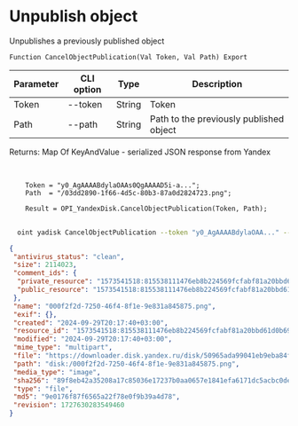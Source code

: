 ﻿---
sidebar_position: 2
---

# Unpublish object
 Unpublishes a previously published object



`Function CancelObjectPublication(Val Token, Val Path) Export`

  | Parameter | CLI option | Type | Description |
  |-|-|-|-|
  | Token | --token | String | Token |
  | Path | --path | String | Path to the previously published object |

  
  Returns:  Map Of KeyAndValue - serialized JSON response from Yandex

<br/>




```bsl title="Code example"
    Token = "y0_AgAAAABdylaOAAs0QgAAAAD5i-a...";
    Path  = "/03dd2890-1f66-4d5c-80b3-87a0d2824723.png";

    Result = OPI_YandexDisk.CancelObjectPublication(Token, Path);
```



```sh title="CLI command example"
    
  oint yadisk CancelObjectPublication --token "y0_AgAAAABdylaOAA..." --path "/Alpaca.png"

```

```json title="Result"
{
 "antivirus_status": "clean",
 "size": 2114023,
 "comment_ids": {
  "private_resource": "1573541518:815538111476eb8b224569fcfabf81a20bbd61d0b69dae1deb496fb848cc21f6",
  "public_resource": "1573541518:815538111476eb8b224569fcfabf81a20bbd61d0b69dae1deb496fb848cc21f6"
 },
 "name": "000f2f2d-7250-46f4-8f1e-9e831a845875.png",
 "exif": {},
 "created": "2024-09-29T20:17:40+03:00",
 "resource_id": "1573541518:815538111476eb8b224569fcfabf81a20bbd61d0b69dae1deb496fb848cc21f6",
 "modified": "2024-09-29T20:17:40+03:00",
 "mime_type": "multipart",
 "file": "https://downloader.disk.yandex.ru/disk/50965ada99041eb9eba84f151405360c84ebfef6cb2c42eff01106c2a0c89862/66f9c40b/gwThwhLBKYvLhQCNnqAHig41JaMBPAWXQx_IzF63Q8zx_qLHbD1g1rqiEqs6JL4kPlT27sdH5J1t81MSfPVIgg%3D%3D?uid=1573541518&filename=000f2f2d-7250-46f4-8f1e-9e831a845875.png&disposition=attachment&hash=&limit=0&content_type=multipart&owner_uid=1573541518&fsize=2114023&hid=03d7263840468e281bd0b238a26e7d0d&media_type=image&tknv=v2&etag=9e0176f87f6565a22f78e0f9b39a4d78",
 "path": "disk:/000f2f2d-7250-46f4-8f1e-9e831a845875.png",
 "media_type": "image",
 "sha256": "89f8eb42a35208a17c85036e17237b0aa0657e1841efa6171dc5acbc0dea9e18",
 "type": "file",
 "md5": "9e0176f87f6565a22f78e0f9b39a4d78",
 "revision": 1727630283549460
}
```
